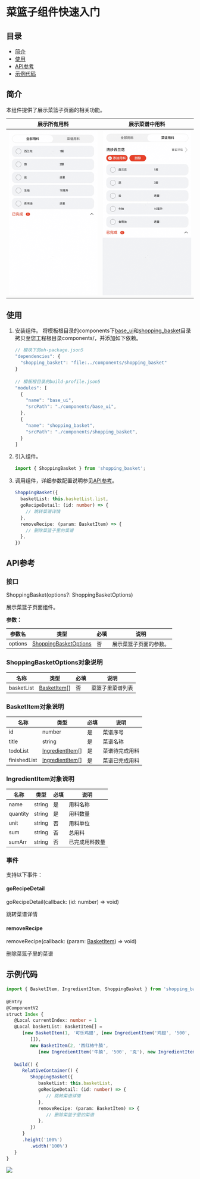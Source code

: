 # 菜篮子组件快速入门

## 目录

- [简介](#简介)
- [使用](#使用)
- [API参考](#API参考)
- [示例代码](#示例代码)

## 简介

本组件提供了展示菜篮子页面的相关功能。


| 展示所有用料                                                   | 展示菜谱中用料                                                   |
| ------------------------------------------------------------ | ------------------------------------------------------------ |
| <img src="./screenshot/ShoppingBasket1.png" width="300"> | <img src="./screenshot/ShoppingBasket2.png" width="300"> |


## 使用

1. 安装组件。
   将模板根目录的components下[base_ui](../../components/base_ui)和[shopping_basket](../../components/shopping_basket)目录拷贝至您工程根目录components/，并添加如下依赖。

   ```typescript
   // 模块下的oh-package.json5
   "dependencies": {
     "shopping_basket": "file:../components/shopping_basket"
   }
   
   // 模板根目录的build-profile.json5
   "modules": [
     {
       "name": "base_ui",
       "srcPath": "./components/base_ui",
     },
     {
       "name": "shopping_basket",
       "srcPath": "./components/shopping_basket",
     }
   ]
   ```
   
2. 引入组件。

   ```typescript
   import { ShoppingBasket } from 'shopping_basket';
   ```

3. 调用组件，详细参数配置说明参见[API参考](#API参考)。

   ```typescript
   ShoppingBasket({
     basketList: this.basketList.list,
     goRecipeDetail: (id: number) => {
       // 跳转菜谱详情
     },
     removeRecipe: (param: BasketItem) => {
       // 删除菜篮子里的菜谱
     },
   })
   ```

## API参考

### 接口

ShoppingBasket(options?: ShoppingBasketOptions)

展示菜篮子页面组件。

**参数：**

| 参数名     | 类型                                                  | 必填 | 说明          |
|---------|-----------------------------------------------------|----|-------------|
| options | [ShoppingBasketOptions](#ShoppingBasketOptions对象说明) | 否  | 展示菜篮子页面的参数。 |

### ShoppingBasketOptions对象说明

| 名称         | 类型                              | 必填 | 说明       |
|------------|---------------------------------|----|----------|
| basketList | [BasketItem](#BasketItem对象说明)[] | 否  | 菜篮子里菜谱列表 |

### BasketItem对象说明

| 名称           | 类型                                      | 必填 | 说明      |
|--------------|-----------------------------------------|----|---------|
| id           | number                                  | 是  | 菜谱序号    |
| title        | string                                  | 是  | 菜谱名称    |
| todoList     | [IngredientItem](#IngredientItem对象说明)[] | 是  | 菜谱待完成用料 |
| finishedList | [IngredientItem](#IngredientItem对象说明)[] | 是  | 菜谱已完成用料 |

### IngredientItem对象说明

| 名称       | 类型     | 必填 | 说明      |
|----------|--------|----|---------|
| name     | string | 是  | 用料名称    |
| quantity | string | 是  | 用料数量    |
| unit     | string | 否  | 用料单位    |
| sum      | string | 否  | 总用料     |
| sumArr   | string | 否  | 已完成用料数量 |

### 事件

支持以下事件：

#### goRecipeDetail

goRecipeDetail(callback: (id: number) => void)

跳转菜谱详情

#### removeRecipe

removeRecipe(callback: (param: [BasketItem](#BasketItem对象说明)) => void)

删除菜篮子里的菜谱
## 示例代码

```typescript
import { BasketItem, IngredientItem, ShoppingBasket } from 'shopping_basket';

@Entry
@ComponentV2
struct Index {
   @Local currentIndex: number = 1
   @Local basketList: BasketItem[] =
      [new BasketItem(1, '可乐鸡翅', [new IngredientItem('鸡翅', '500', '克'), new IngredientItem('可乐', '1', '罐')],
         []),
         new BasketItem(2, '西红柿牛腩',
            [new IngredientItem('牛腩', '500', '克'), new IngredientItem('西红柿', '3', '个')], [])]

   build() {
      RelativeContainer() {
         ShoppingBasket({
            basketList: this.basketList,
            goRecipeDetail: (id: number) => {
               // 跳转菜谱详情
            },
            removeRecipe: (param: BasketItem) => {
               // 删除菜篮子里的菜谱
            },
         })
      }
      .height('100%')
         .width('100%')
   }
}
```

<img src="./screenshot/ShoppingBasket3.png" width="300">